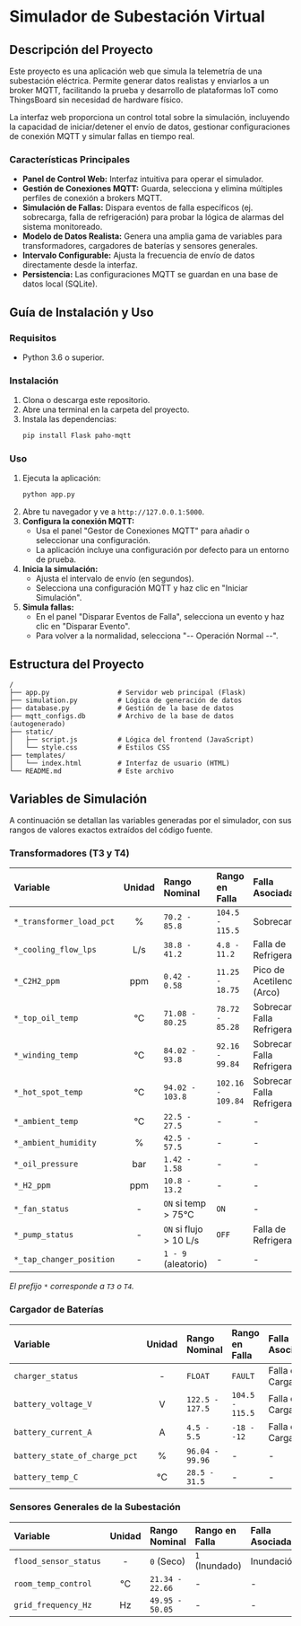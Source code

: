# Simulador de Subestación Virtual

## Descripción del Proyecto

Este proyecto es una aplicación web que simula la telemetría de una subestación eléctrica. Permite generar datos realistas y enviarlos a un broker MQTT, facilitando la prueba y desarrollo de plataformas IoT como ThingsBoard sin necesidad de hardware físico.

La interfaz web proporciona un control total sobre la simulación, incluyendo la capacidad de iniciar/detener el envío de datos, gestionar configuraciones de conexión MQTT y simular fallas en tiempo real.

### Características Principales

- **Panel de Control Web:** Interfaz intuitiva para operar el simulador.
- **Gestión de Conexiones MQTT:** Guarda, selecciona y elimina múltiples perfiles de conexión a brokers MQTT.
- **Simulación de Fallas:** Dispara eventos de falla específicos (ej. sobrecarga, falla de refrigeración) para probar la lógica de alarmas del sistema monitoreado.
- **Modelo de Datos Realista:** Genera una amplia gama de variables para transformadores, cargadores de baterías y sensores generales.
- **Intervalo Configurable:** Ajusta la frecuencia de envío de datos directamente desde la interfaz.
- **Persistencia:** Las configuraciones MQTT se guardan en una base de datos local (SQLite).

## Guía de Instalación y Uso

### Requisitos

- Python 3.6 o superior.

### Instalación

1.  Clona o descarga este repositorio.
2.  Abre una terminal en la carpeta del proyecto.
3.  Instala las dependencias:
    ```bash
    pip install Flask paho-mqtt
    ```

### Uso

1.  Ejecuta la aplicación:
    ```bash
    python app.py
    ```
2.  Abre tu navegador y ve a `http://127.0.0.1:5000`.
3.  **Configura la conexión MQTT:**
    -   Usa el panel "Gestor de Conexiones MQTT" para añadir o seleccionar una configuración.
    -   La aplicación incluye una configuración por defecto para un entorno de prueba.
4.  **Inicia la simulación:**
    -   Ajusta el intervalo de envío (en segundos).
    -   Selecciona una configuración MQTT y haz clic en "Iniciar Simulación".
5.  **Simula fallas:**
    -   En el panel "Disparar Eventos de Falla", selecciona un evento y haz clic en "Disparar Evento".
    -   Para volver a la normalidad, selecciona "-- Operación Normal --".

## Estructura del Proyecto

```
/
├── app.py                 # Servidor web principal (Flask)
├── simulation.py          # Lógica de generación de datos
├── database.py            # Gestión de la base de datos
├── mqtt_configs.db        # Archivo de la base de datos (autogenerado)
├── static/
│   ├── script.js          # Lógica del frontend (JavaScript)
│   └── style.css          # Estilos CSS
├── templates/
│   └── index.html         # Interfaz de usuario (HTML)
└── README.md              # Este archivo
```

## Variables de Simulación

A continuación se detallan las variables generadas por el simulador, con sus rangos de valores exactos extraídos del código fuente.

### Transformadores (T3 y T4)

| Variable | Unidad | Rango Nominal | Rango en Falla | Falla Asociada |
| :--- | :---: | :--- | :--- | :--- |
| `*_transformer_load_pct` | % | `70.2 - 85.8` | `104.5 - 115.5` | Sobrecarga |
| `*_cooling_flow_lps` | L/s | `38.8 - 41.2` | `4.8 - 11.2` | Falla de Refrigeración |
| `*_C2H2_ppm` | ppm | `0.42 - 0.58` | `11.25 - 18.75` | Pico de Acetileno (Arco) |
| `*_top_oil_temp` | °C | `71.08 - 80.25` | `78.72 - 85.28` | Sobrecarga / Falla Refrigeración |
| `*_winding_temp` | °C | `84.02 - 93.8` | `92.16 - 99.84` | Sobrecarga / Falla Refrigeración |
| `*_hot_spot_temp` | °C | `94.02 - 103.8` | `102.16 - 109.84`| Sobrecarga / Falla Refrigeración |
| `*_ambient_temp` | °C | `22.5 - 27.5` | - | - |
| `*_ambient_humidity` | % | `42.5 - 57.5` | - | - |
| `*_oil_pressure` | bar | `1.42 - 1.58` | - | - |
| `*_H2_ppm` | ppm | `10.8 - 13.2` | - | - |
| `*_fan_status` | - | `ON` si temp > 75°C | `ON` | - |
| `*_pump_status` | - | `ON` si flujo > 10 L/s | `OFF` | Falla de Refrigeración |
| `*_tap_changer_position`| - | `1 - 9` (aleatorio) | - | - |

*El prefijo `*` corresponde a `T3` o `T4`.*

### Cargador de Baterías

| Variable | Unidad | Rango Nominal | Rango en Falla | Falla Asociada |
| :--- | :---: | :--- | :--- | :--- |
| `charger_status` | - | `FLOAT` | `FAULT` | Falla del Cargador |
| `battery_voltage_V` | V | `122.5 - 127.5` | `104.5 - 115.5` | Falla del Cargador |
| `battery_current_A` | A | `4.5 - 5.5` | `-18 - -12` | Falla del Cargador |
| `battery_state_of_charge_pct`| % | `96.04 - 99.96` | - | - |
| `battery_temp_C` | °C | `28.5 - 31.5` | - | - |

### Sensores Generales de la Subestación

| Variable | Unidad | Rango Nominal | Rango en Falla | Falla Asociada |
| :--- | :---: | :--- | :--- | :--- |
| `flood_sensor_status` | - | `0` (Seco) | `1` (Inundado) | Inundación |
| `room_temp_control` | °C | `21.34 - 22.66` | - | - |
| `grid_frequency_Hz` | Hz | `49.95 - 50.05` | - | - |